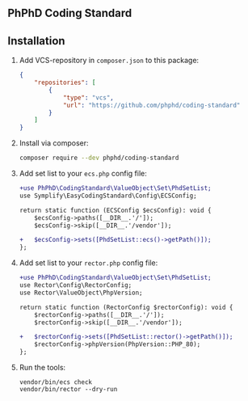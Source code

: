 PhPhD Coding Standard
---------------------

## Installation

1. Add VCS-repository in `composer.json` to this package:
    
    ```json
    {
        "repositories": [
            {
                "type": "vcs",
                "url": "https://github.com/phphd/coding-standard"
            }
        ]
    }
    ```
   
2. Install via composer:
   ```sh
   composer require --dev phphd/coding-standard
   ```
   
3. Add set list to your `ecs.php` config file:

   ```diff
   +use PhPhD\CodingStandard\ValueObject\Set\PhdSetList;
   use Symplify\EasyCodingStandard\Config\ECSConfig;
   
   return static function (ECSConfig $ecsConfig): void {
       $ecsConfig->paths([__DIR__.'/']);
       $ecsConfig->skip([__DIR__.'/vendor']);
   
   +   $ecsConfig->sets([PhdSetList::ecs()->getPath()]);
   };
   ```

4. Add set list to your `rector.php` config file:

    ```diff
    +use PhPhD\CodingStandard\ValueObject\Set\PhdSetList;
    use Rector\Config\RectorConfig;
    use Rector\ValueObject\PhpVersion;
    
    return static function (RectorConfig $rectorConfig): void {
        $rectorConfig->paths([__DIR__.'/']);
        $rectorConfig->skip([__DIR__.'/vendor']);
    
    +   $rectorConfig->sets([PhdSetList::rector()->getPath()]);
        $rectorConfig->phpVersion(PhpVersion::PHP_80);
    };
   ```

5. Run the tools:

    ```shell
    vendor/bin/ecs check
    vendor/bin/rector --dry-run
    ```
